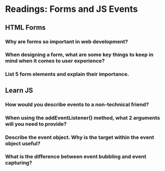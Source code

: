 # Readings: Forms and JS Events

## HTML Forms

### Why are forms so important in web development?

### When designing a form, what are some key things to keep in mind when it comes to user experience?

### List 5 form elements and explain their importance.

## Learn JS

### How would you describe events to a non-technical friend?

### When using the addEventListener() method, what 2 arguments will you need to provide?

### Describe the event object. Why is the target within the event object useful?

### What is the difference between event bubbling and event capturing?

